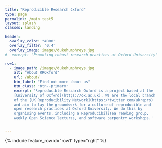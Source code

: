 ```yaml
---
title: "Reproducible Research Oxford"
type: page
permalink: /main_test5
layout: splash
classes: landing

header:
  overlay_color: "#000"
  overlay_filter: "0.4"
  overlay_image: images/dukehumphreys.jpg
#  excerpt: "Promoting robust research practices at Oxford University"

row1:
  - image_path: /images/dukehumphreys.jpg
    alt: "About RROxford"
    url: /about/    
    btn_label: "Find out more about us"
    btn_class: "btn--primary"
    excerpt: 'Reproducible Research Oxford is a project based at the
    [University of Oxford](https://ox.ac.uk). We are the local branch
    of the [UK Reproducibility Network](https://twitter.com/ukrepro)
    and aim to lay the groundwork for a culture of reproducible and
    open research practices at Oxford University. We do this by
    organising events, including a ReproducibiliTea reading group,
    weekly Open Science lectures, and software carpentry workshops.'


---
```


{% include feature_row id="row1" type="right" %}